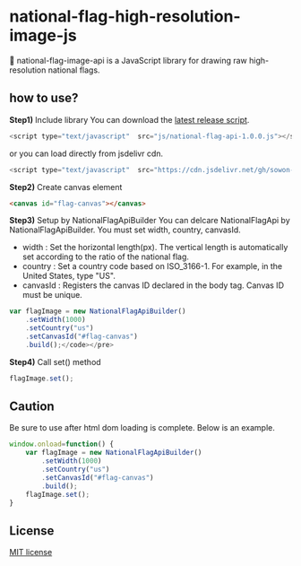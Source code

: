 # national-flag-high-resolution-image-js

🏁 national-flag-image-api is a JavaScript library for drawing raw high-resolution national flags.

## how to use?

**Step1)** Include library
You can download the [latest release script](https://github.com/sowon-project/national-flag-high-resolution-image-js/blob/main/docs/js/national-flag-api-1.0.0.js). 
```js
<script type="text/javascript"  src="js/national-flag-api-1.0.0.js"></script>
```
or you can load directly from jsdelivr cdn.
```js
<script type="text/javascript"  src="https://cdn.jsdelivr.net/gh/sowon-project/national-flag-high-resolution-image-js@main/docs/js/national-flag-api-1.0.0.js"></script>
```

**Step2)** Create canvas element
```html
<canvas id="flag-canvas"></canvas>
```

**Step3)** Setup by NationalFlagApiBuilder
You can delcare NationalFlagApi by NationalFlagApiBuilder. You must set width, country, canvasId.

- width : Set the horizontal length(px). The vertical length is automatically set according to the ratio of the national flag.
- country : Set a country code based on ISO_3166-1. For example, in the United States, type "US".
- canvasId : Registers the canvas ID declared in the body tag. Canvas ID must be unique.

```js
var flagImage = new NationalFlagApiBuilder()
    .setWidth(1000)
    .setCountry("us")
    .setCanvasId("#flag-canvas")
    .build();</code></pre>
```

**Step4)** Call set() method
```js
flagImage.set();
```
## Caution

Be sure to use after html dom loading is complete. Below is an example.

```js
window.onload=function() {
    var flagImage = new NationalFlagApiBuilder()
        .setWidth(1000)
        .setCountry("us")
        .setCanvasId("#flag-canvas")
        .build();
    flagImage.set();
}
```

## License
[MIT license](https://github.com/sowon-project/national-flag-image-api/blob/main/LICENSE)

